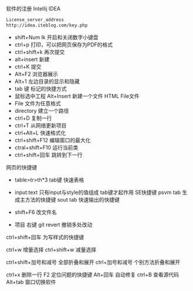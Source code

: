 
软件的注册 Intellij IDEA
```html
License_server_address
http://idea.iteblog.com/key.php
```
* shift+Num lk 开启和关闭数字小键盘
* ctrl+p 打印，可以把网页保存为PDF的格式
* ctrl+shift+k 再次提交
* alt+insert  新建
* ctrl+K 提交
* Alt+F2 浏览器展示
* Alt+1 左边目录的显示和隐藏
* tab 键 标记的快捷方式
* 鼠标选中工程 Alt+Insert 新建一个文件 HTML File文件
* File 文件为任意格式
* directory 建立一个路径 
* ctrl+D 复制一行
* ctrl+T 从网络更新项目
* ctrl+Alt+L 快速格式化
* ctrl+shift+F12 编辑窗口的最大化
* ctral+shift+F10 运行当前类
* ctrl+shift+回车 跳转到下一行

网页的快捷键
* table>tr>th*3 tab键  快速表格
* input:text 只有input与style的值组成 tab键才起作用
SE快捷键
psvm  tab 生成主方法的快捷键
sout tab  快速输出的快捷键

* shift+F6 改文件名
* 项目 右键 git revert 撤销多处改动

ctrl+shift+回车  为写样式的快捷键 

ctrl+w 增量选择
ctrl+shift+w 减量选择

ctrl+shift+加号和减号  全部折叠和展开
ctrl+加号和减号  个别方法折叠和展开

ctrl+x 删除一行
F2 定位问题的快捷键
Alt+回车 自动修复
ctrl+B 查看源代码
Alt+tab 窗口切换软件
